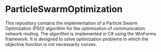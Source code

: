 # ParticleSwarmOptimization
This repository contains the implementation of a Particle Swarm Optimization (PSO) algorithm for the optimization of communication network routing. The algorithm is implemented in C# using the WinForms framework. It is designed to solve optimization problems in which the objective function is not necessarily convex.

